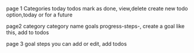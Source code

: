 page 1
Categories
today todos mark as done, view,delete
create new todo option,today or for a future

page2 category
category name
goals progress-steps-, create a goal like this, add to todos

page 3 goal
steps you can add or edit, add todos
